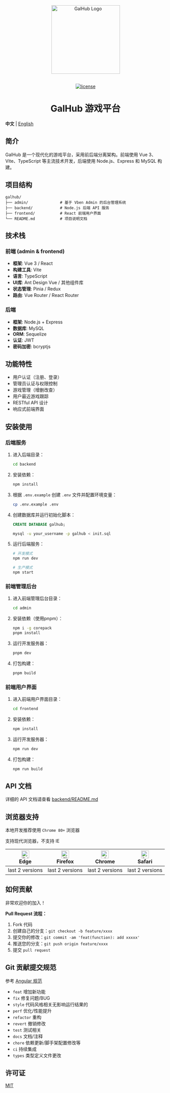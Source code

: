 <div align="center">
  <img alt="GalHub Logo" width="215" src="https://unpkg.com/@vbenjs/static-source@0.1.7/source/logo-v1.webp">
  <br>
  <br>

[![license](https://img.shields.io/github/license/anncwb/vue-vben-admin.svg)](LICENSE)

  <h1>GalHub 游戏平台</h1>
</div>

**中文** | [English](./README.md)

## 简介

GalHub 是一个现代化的游戏平台，采用前后端分离架构。前端使用 Vue 3、Vite、TypeScript 等主流技术开发，后端使用 Node.js、Express 和 MySQL 构建。

## 项目结构

```
galhub/
├── admin/              # 基于 Vben Admin 的后台管理系统
├── backend/            # Node.js 后端 API 服务
├── frontend/           # React 前端用户界面
└── README.md           # 项目说明文档
```

## 技术栈

### 前端 (admin & frontend)
- **框架**: Vue 3 / React
- **构建工具**: Vite
- **语言**: TypeScript
- **UI库**: Ant Design Vue / 其他组件库
- **状态管理**: Pinia / Redux
- **路由**: Vue Router / React Router

### 后端
- **框架**: Node.js + Express
- **数据库**: MySQL
- **ORM**: Sequelize
- **认证**: JWT
- **密码加密**: bcryptjs

## 功能特性

- 用户认证（注册、登录）
- 管理员认证与权限控制
- 游戏管理（增删改查）
- 用户最近游戏跟踪
- RESTful API 设计
- 响应式前端界面

## 安装使用

### 后端服务

1. 进入后端目录：
   ```bash
   cd backend
   ```

2. 安装依赖：
   ```bash
   npm install
   ```

3. 根据 `.env.example` 创建 `.env` 文件并配置环境变量：
   ```bash
   cp .env.example .env
   ```

4. 创建数据库并运行初始化脚本：
   ```sql
   CREATE DATABASE galhub;
   ```
   ```bash
   mysql -u your_username -p galhub < init.sql
   ```

5. 运行后端服务：
   ```bash
   # 开发模式
   npm run dev
   
   # 生产模式
   npm start
   ```

### 前端管理后台

1. 进入前端管理后台目录：
   ```bash
   cd admin
   ```

2. 安装依赖（使用pnpm）：
   ```bash
   npm i -g corepack
   pnpm install
   ```

3. 运行开发服务器：
   ```bash
   pnpm dev
   ```

4. 打包构建：
   ```bash
   pnpm build
   ```

### 前端用户界面

1. 进入前端用户界面目录：
   ```bash
   cd frontend
   ```

2. 安装依赖：
   ```bash
   npm install
   ```

3. 运行开发服务器：
   ```bash
   npm run dev
   ```

4. 打包构建：
   ```bash
   npm run build
   ```

## API 文档

详细的 API 文档请查看 [backend/README.md](./backend/README.md)

## 浏览器支持

本地开发推荐使用 `Chrome 80+` 浏览器

支持现代浏览器，不支持 IE

| [<img src="https://raw.githubusercontent.com/alrra/browser-logos/master/src/edge/edge_48x48.png" alt="Edge" width="24px" height="24px" />](http://godban.github.io/browsers-support-badges/)</br>Edge | [<img src="https://raw.githubusercontent.com/alrra/browser-logos/master/src/firefox/firefox_48x48.png" alt="Firefox" width="24px" height="24px" />](http://godban.github.io/browsers-support-badges/)</br>Firefox | [<img src="https://raw.githubusercontent.com/alrra/browser-logos/master/src/chrome/chrome_48x48.png" alt="Chrome" width="24px" height="24px" />](http://godban.github.io/browsers-support-badges/)</br>Chrome | [<img src="https://raw.githubusercontent.com/alrra/browser-logos/master/src/safari/safari_48x48.png" alt="Safari" width="24px" height="24px" />](http://godban.github.io/browsers-support-badges/)</br>Safari |
| :-: | :-: | :-: | :-: |
| last 2 versions | last 2 versions | last 2 versions | last 2 versions |

## 如何贡献

非常欢迎你的加入！

**Pull Request 流程：**

1. Fork 代码
2. 创建自己的分支：`git checkout -b feature/xxxx`
3. 提交你的修改：`git commit -am 'feat(function): add xxxxx'`
4. 推送您的分支：`git push origin feature/xxxx`
5. 提交 `pull request`

## Git 贡献提交规范

参考 [Angular 规范](https://github.com/conventional-changelog/conventional-changelog/tree/master/packages/conventional-changelog-angular)

- `feat` 增加新功能
- `fix` 修复问题/BUG
- `style` 代码风格相关无影响运行结果的
- `perf` 优化/性能提升
- `refactor` 重构
- `revert` 撤销修改
- `test` 测试相关
- `docs` 文档/注释
- `chore` 依赖更新/脚手架配置修改等
- `ci` 持续集成
- `types` 类型定义文件更改

## 许可证

[MIT](./LICENSE)